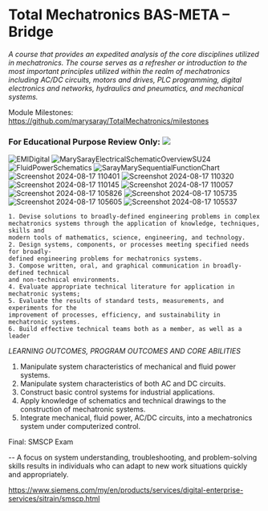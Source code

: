 # Total Mechatronics BAS-META – Bridge
*A course that provides an expedited analysis of the core disciplines utilized in mechatronics. The course serves as a refresher or introduction to the most important principles utilized within the realm of mechatronics including AC/DC circuits, motors and drives, PLC programming, digital electronics and networks, hydraulics and pneumatics, and mechanical systems.*


Module Milestones: https://github.com/marysaray/TotalMechatronics/milestones

### For Educational Purpose Review Only: [![](https://markdown-videos-api.jorgenkh.no/youtube/-rQw7O1KCZU)](https://youtu.be/-rQw7O1KCZU)
![EMIDigital](https://github.com/user-attachments/assets/977c50e2-c1ed-4ac1-bde9-ef6f02694619)
![MarySarayElectricalSchematicOverviewSU24](https://github.com/user-attachments/assets/1e98b561-e277-4dea-bd3c-c59d0812b573)
![FluidPowerSchematics](https://github.com/user-attachments/assets/ead4d888-f2ba-43eb-9547-0e7057f5b60a)
![SarayMarySequentialFunctionChart](https://github.com/user-attachments/assets/22471b6a-ecb8-4c63-b3c5-2aca3a26f472)
![Screenshot 2024-08-17 110401](https://github.com/user-attachments/assets/5a9438d5-cc5e-460e-8fd9-b3c21a59746e)
![Screenshot 2024-08-17 110320](https://github.com/user-attachments/assets/3f719749-881b-459c-b228-1404e1c15b4f)
![Screenshot 2024-08-17 110145](https://github.com/user-attachments/assets/6bac251c-48e8-4ea0-a82d-1d02eb142320)
![Screenshot 2024-08-17 110057](https://github.com/user-attachments/assets/6d25d004-2b6e-44c6-9fa3-586c274ec861)
![Screenshot 2024-08-17 105826](https://github.com/user-attachments/assets/63953d8d-008b-4de4-87c1-fde183c7b063)
![Screenshot 2024-08-17 105735](https://github.com/user-attachments/assets/4312c572-82fa-4e7e-882e-fc111ffd018a)
![Screenshot 2024-08-17 105605](https://github.com/user-attachments/assets/9b3235b8-3699-4fa0-9536-e85e24ab982a)
![Screenshot 2024-08-17 105537](https://github.com/user-attachments/assets/b7e1e80a-0acb-4470-8413-c3b78c1ca9f8)


```
1. Devise solutions to broadly-defined engineering problems in complex
mechatronics systems through the application of knowledge, techniques, skills and
modern tools of mathematics, science, engineering, and technology.
2. Design systems, components, or processes meeting specified needs for broadly-
defined engineering problems for mechatronics systems.
3. Compose written, oral, and graphical communication in broadly-defined technical
and non-technical environments.
4. Evaluate appropriate technical literature for application in mechatronic systems;
5. Evaluate the results of standard tests, measurements, and experiments for the
improvement of processes, efficiency, and sustainability in mechatronic systems.
6. Build effective technical teams both as a member, as well as a leader
```
*LEARNING OUTCOMES, PROGRAM OUTCOMES AND CORE ABILITIES*
1. Manipulate system characteristics of
mechanical and fluid power systems.
2. Manipulate system characteristics of both
AC and DC circuits.
3. Construct basic control systems for
industrial applications.
4. Apply knowledge of schematics and
technical drawings to the construction of
mechatronic systems.
5. Integrate mechanical, fluid power, AC/DC
circuits, into a mechatronics system under
computerized control.

Final: SMSCP Exam

-- A focus on system understanding, troubleshooting, and problem-solving skills results in individuals who can adapt to new work situations quickly and appropriately.

https://www.siemens.com/my/en/products/services/digital-enterprise-services/sitrain/smscp.html
